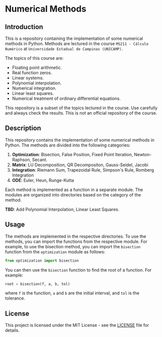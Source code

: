 # Numerical Methods

## Introduction

This is a repository containing the implementation of some numerical methods in Python. Methods are lectured in the course `MS211 - Cálculo Numérico` at `Universidade Estadual de Campinas (UNICAMP)`.

The topics of this course are:
 - Floating point arithmetic. 
 - Real function zeros. 
 - Linear systems. 
 - Polynomial interpolation. 
 - Numerical integration. 
 - Linear least squares. 
 - Numerical treatment of ordinary differential equations.
 
This repository is a subset of the topics lectured in the course. Use carefully and always check the results. This is not an official repository of the course.

## Description

This repository contains the implementation of some numerical methods in Python. The methods are divided into the following categories:

1. **Optimization**: Bisection, False Position, Fixed Point Iteration, Newton-Raphson, Secant.
2. **Matrix**: LU Decomposition, QR Decompositon, Gauss-Seidel, Jacobi
3. **Integration**: Riemann Sum, Trapezoidal Rule, Simpson's Rule, Romberg Integration
4. **ODE**: Euler, Heun, Runge-Kutta

Each method is implemented as a function in a separate module. The modules are organized into directories based on the category of the method. 

**TBD**: Add Polynomial Interpolation, Linear Least Squares. 


## Usage

The methods are implemented in the respective directories. To use the methods, you can import the functions from the respective module. For example, to use the bisection method, you can import the `bisection` function from the `optimization` module as follows:

```python
from optimization import bisection
```

You can then use the `bisection` function to find the root of a function. For example:

```python
root = bisection(f, a, b, tol)
```

where `f` is the function, `a` and `b` are the initial interval, and `tol` is the tolerance.


## License

This project is licensed under the MIT License - see the [LICENSE](LICENSE) file for details.


